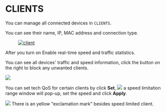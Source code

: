# CLIENTS

You can manage all connected devices in `CLIENTS`. 

You can see their name, IP, MAC address and connection type.

<div class="gl-lightbox" itemscope itemtype="http://schema.org/ImageGallery">
  <figure itemprop="associatedMedia" itemscope itemtype="http://schema.org/ImageObject">
    <a href="https://static.gl-inet.com/docs/en/3/setup/convexa_b/clients/1.jpg" itemprop="contentUrl" data-size="1281x562">
      <img src="https://static.gl-inet.com/docs/en/3/setup/convexa_b/clients/1.jpg" itemprop="thumbnail" alt="client" loading="lazy" />
    </a>
  </figure>
</div>

After you turn on Enable real-time speed and traffic statistics. 

You can see all devices' traffic and speed information, click the button on the right to block any unwanted clients.

![](https://static.gl-inet.com/docs/en/3/setup/convexa_b/clients/client1.png)


You can set tech QoS for certain clients by click **Set**, 
![](https://static.gl-inet.com/docs/en/3/setup/convexa_b/clients/client2.png)
a speed limitation range window will pop-up, set the speed and click **Apply**.

![](https://static.gl-inet.com/docs/en/3/setup/convexa_b/clients/client3.png)
There is an yellow "exclamation mark" besides speed limited client.



